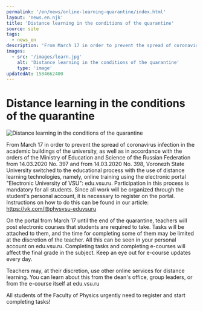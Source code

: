 ```yaml
---
permalink: '/en/news/online-learning-quarantine/index.html'
layout: 'news.en.njk'
title: 'Distance learning in the conditions of the quarantine'
source: site
tags:
  - news_en
description: 'From March 17 in order to prevent the spread of coronavirus infection...'
images:
  - src: '/images/learn.jpg'
    alt: 'Distance learning in the conditions of the quarantine'
    type: 'image'
updatedAt: 1584662400
---
```

# Distance learning in the conditions of the quarantine

![Distance learning in the conditions of the quarantine](/images/media-gallery/learn.jpg)

From March 17 in order to prevent the spread of coronavirus infection in the academic buildings of the university, as well as in accordance with the orders of the Ministry of Education and Science of the Russian Federation from 14.03.2020 No. 397 and from 14.03.2020 No. 398, Voronezh State University switched to the educational process with the use of distance learning technologies, namely, online training using the electronic portal "Electronic University of VSU": edu.vsu.ru. Participation in this process is mandatory for all students. Since all work will be organized through the student's personal account, it is necessary to register on the portal. Instructions on how to do this can be found in our article: https://vk.com/@physvsu-eduvsuru

On the portal from March 17 until the end of the quarantine, teachers will post electronic courses that students are required to take. Tasks will be attached to them, and the time for completing some of them may be limited at the discretion of the teacher. All this can be seen in your personal account on edu.vsu.ru. Completing tasks and completing e-courses will affect the final grade in the subject. Keep an eye out for e-course updates every day.

Teachers may, at their discretion, use other online services for distance learning. You can learn about this from the dean's office, group leaders, or from the e-course itself at edu.vsu.ru

All students of the Faculty of Physics urgently need to register and start completing tasks!
